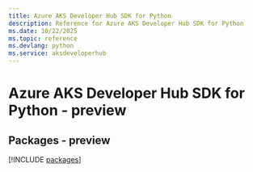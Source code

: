 ```yaml
---
title: Azure AKS Developer Hub SDK for Python
description: Reference for Azure AKS Developer Hub SDK for Python
ms.date: 10/22/2025
ms.topic: reference
ms.devlang: python
ms.service: aksdeveloperhub
---
```

# Azure AKS Developer Hub SDK for Python - preview
## Packages - preview
[!INCLUDE [packages](aks-developer-hub-index.md)]